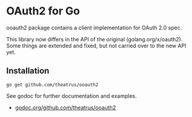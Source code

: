 # OAuth2 for Go

ooauth2 package contains a client implementation for OAuth 2.0 spec.

This library now differs in the API of the original
(golang.org/x/oauth2). Some things are extended and fixed, but not
carried over to the new API yet.

## Installation

~~~~
go get github.com/theatrus/ooauth2
~~~~

See godoc for further documentation and examples.

* [godoc.org/github.com/theatrus/ooauth2](http://godoc.org/github.com/theatrus/ooauth2)


